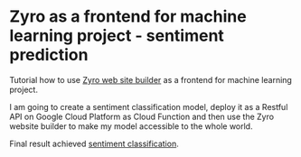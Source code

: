# Zyro as a frontend for machine learning project - sentiment prediction

Tutorial how to use [Zyro web site builder](https://zyro.com/) as a frontend for machine learning project.

I am going to create a sentiment classification model, deploy it as a Restful API on Google Cloud Platform as Cloud Function and then use the Zyro website builder to make my model accessible to the whole world.

Final result achieved [sentiment classification](https://sentimentprediction.zyrosite.com/).
